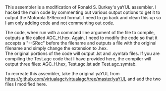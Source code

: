 This assembler is a modification of Ronald S. Burkey's yaYUL assembler.  I hacked the main code by commenting out various output options 
to get it to output the Motorola S-Record format.  I need to go back and clean this up so I am only adding code and not commenting out
code.  

The code, when run with a command line argument of the file to compile, outputs a file called AGC_H.hex.  Again, I need to modify the code
so that it accepts a "--SRec" before the filename and outputs a file with the original filename and simply change the extension to .hex.  
The original portions of the code will output .lst and .symtab files.  If you are compiling the Test.agc code that I have provided here, 
the compiler will output three files: AGC_H.hex, Test.agc.lst adn Test.agc.symtab.  

To recreate this assembler, take the original yaYUL from https://github.com/virtualagc/virtualagc/tree/master/yaYUL and add the two files
I modified here.  
